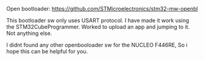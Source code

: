 Open bootloader: https://github.com/STMicroelectronics/stm32-mw-openbl

This bootloader sw only uses USART protocol. I have made it work using the STM32CubeProgrammer.
Worked to upload an app and jumping to it. Not anything else. 

I didnt found any other openbooloader sw for the NUCLEO F446RE, So i hope this can be helpful for you.
